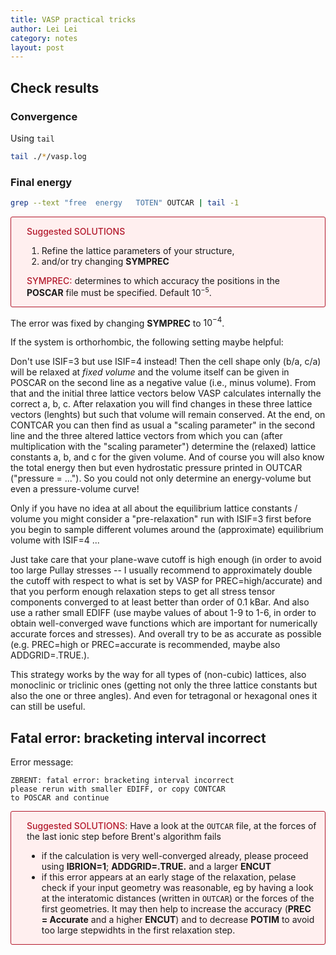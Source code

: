 ```yaml
---
title: VASP practical tricks
author: Lei Lei
category: notes
layout: post
---
```


## Check results
### Convergence
Using `tail`

```bash
tail ./*/vasp.log
```

### Final energy

```bash
grep --text "free  energy   TOTEN" OUTCAR | tail -1
```



<div style="border-width: 1px; border-style:solid; border-color: #b2182b; border-radius:3px; background-color: #FFEFEF;">
    <div style="padding-left: 25px; padding-right: 10px;">
        <p>
            <span style="color: #b2182b; font-weight: 550;">Suggested SOLUTIONS</span>
            <ol>
            <li>Refine the lattice parameters of your structure,</li>
            <li>and/or try changing <b>SYMPREC</b></li>
            </ol>
        </p>
        <p>
            <span style="color: #b2182b; font-weight: 550;">SYMPREC:</span> determines to which accuracy the positions in the <b>POSCAR</b> file must be specified. Default 10<sup style="font-size:75%">&minus;5</sup>.
        </p>
    </div>
</div>

The error was fixed by changing **SYMPREC** to $10^{-4}$.

If the system is orthorhombic, the following setting maybe helpful:

Don't use ISIF=3 but use  ISIF=4  instead! Then the cell shape only (b/a, c/a) will be relaxed at  *fixed volume* and the volume itself can be given in POSCAR on the second line as a negative value (i.e., minus volume). From that and the initial three lattice vectors below VASP calculates internally the correct a, b, c. After relaxation you will find changes in these three lattice vectors (lenghts) but such that volume will remain conserved. At the end, on CONTCAR you can then find as usual a "scaling parameter" in the second line and the three altered lattice vectors from which you can (after multiplication with the "scaling parameter") determine the (relaxed) lattice constants a, b, and c for the given volume. And of course you will also know the total energy then but even hydrostatic pressure printed in OUTCAR ("pressure = ..."). So you could not only determine an energy-volume but even a pressure-volume curve!

Only if you have no idea at all about the equilibrium lattice constants / volume you might consider a "pre-relaxation" run with ISIF=3 first before you begin to sample different volumes around the (approximate) equilibrium volume with ISIF=4 ...

Just take care that your plane-wave cutoff is high enough (in order to avoid too large Pullay stresses -- I usually recommend to approximately double the cutoff with respect to what is set by VASP for PREC=high/accurate) and that you perform enough relaxation steps to get all stress tensor components converged to at least better than order of 0.1 kBar. And also use a rather small EDIFF (use maybe values of about 1-9 to 1-6, in order to obtain well-converged wave functions which are important for numerically accurate forces and stresses). And overall try to be as accurate as possible (e.g. PREC=high or PREC=accurate is recommended, maybe also ADDGRID=.TRUE.).

This strategy works by the way for all types of (non-cubic) lattices, also monoclinic or triclinic ones (getting not only the three lattice constants but also the one or three angles). And even for tetragonal or hexagonal ones it can still be useful.


## Fatal error: bracketing interval incorrect

Error message:

```shell
ZBRENT: fatal error: bracketing interval incorrect
please rerun with smaller EDIFF, or copy CONTCAR
to POSCAR and continue
```

<div style="border-width: 1px; border-style:solid; border-color: #b2182b; border-radius:3px; background-color: #FFEFEF;">
    <div style="padding-left: 25px; padding-right: 10px;">
        <p>
            <span style="color: #b2182b; font-weight: 550;">Suggested SOLUTIONS</span>: Have a look at the <code>OUTCAR</code> file, at the forces of the last ionic step before Brent's algorithm fails
            <ul>
            <li>if the calculation is very well-converged already, please proceed using <b>IBRION=1</b>; <b>ADDGRID=.TRUE.</b> and a larger <b>ENCUT</b></li>
            <li>if this error appears at an early stage of the relaxation, pelase check if your input geometry was reasonable, eg by having a look at the interatomic distances (written in <code>OUTCAR</code>) or the forces of the first geometries. It may then help to increase the accuracy (<b>PREC = Accurate</b> and a higher <b>ENCUT</b>) and to decrease <b>POTIM</b> to avoid too large stepwidhts in the first relaxation step.</li>
            </ul>
        </p>
    </div>
</div>


## 